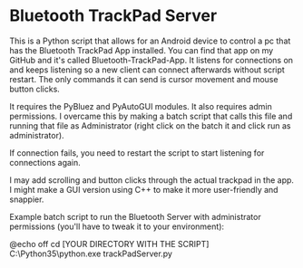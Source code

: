 # Bluetooth TrackPad Server
This is a Python script that allows for an Android device to control a pc that has the Bluetooth TrackPad App installed.
You can find that app on my GitHub and it's called Bluetooth-TrackPad-App. It listens for connections on and keeps listening so
a new client can connect afterwards without script restart.
The only commands it can send is cursor movement and mouse button clicks.

It requires the PyBluez and PyAutoGUI modules. It also requires admin permissions. I overcame this by making a batch script
that calls this file and running that file as Administrator (right click on the batch it and click run as administrator).

If connection fails, you need to restart the script to start listening for connections again.

I may add scrolling and button clicks through the actual trackpad in the app. I might make a GUI version using C++ to make it 
more user-friendly and snappier.

Example batch script to run the Bluetooth Server with administrator permissions (you'll have to tweak it to your environment):

@echo off
cd [YOUR DIRECTORY WITH THE SCRIPT]
C:\Python35\python.exe trackPadServer.py

